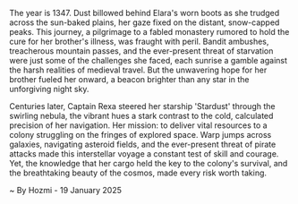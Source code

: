
The year is 1347.  Dust billowed behind Elara's worn boots as she trudged across the sun-baked plains, her gaze fixed on the distant, snow-capped peaks.  This journey, a pilgrimage to a fabled monastery rumored to hold the cure for her brother's illness, was fraught with peril. Bandit ambushes, treacherous mountain passes, and the ever-present threat of starvation were just some of the challenges she faced, each sunrise a gamble against the harsh realities of medieval travel.  But the unwavering hope for her brother fueled her onward, a beacon brighter than any star in the unforgiving night sky.

Centuries later, Captain Rexa steered her starship 'Stardust' through the swirling nebula, the vibrant hues a stark contrast to the cold, calculated precision of her navigation.  Her mission: to deliver vital resources to a colony struggling on the fringes of explored space.  Warp jumps across galaxies, navigating asteroid fields, and the ever-present threat of pirate attacks made this interstellar voyage a constant test of skill and courage.  Yet, the knowledge that her cargo held the key to the colony's survival, and the breathtaking beauty of the cosmos, made every risk worth taking.

~ By Hozmi - 19 January 2025
